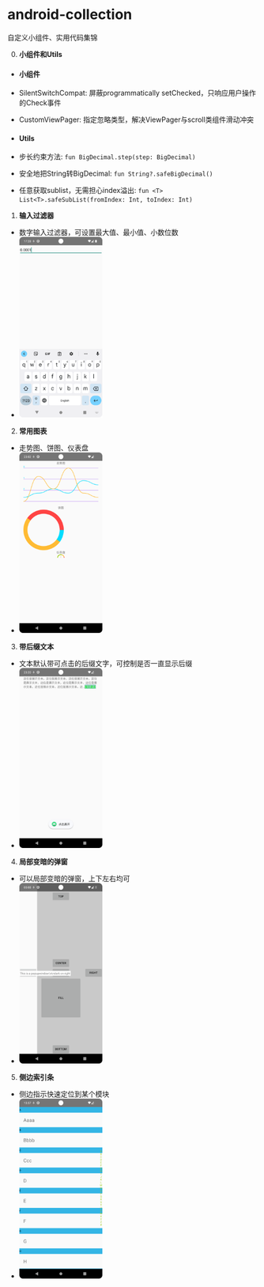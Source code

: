 # android-collection

自定义小组件、实用代码集锦

0. **小组件和Utils**

* #### 小组件
* SilentSwitchCompat: 屏蔽programmatically setChecked，只响应用户操作的Check事件
* CustomViewPager: 指定忽略类型，解决ViewPager与scroll类组件滑动冲突

* #### Utils
* 步长约束方法: `fun BigDecimal.step(step: BigDecimal)`
* 安全地把String转BigDecimal: `fun String?.safeBigDecimal()`
* 任意获取sublist，无需担心index溢出: `fun <T> List<T>.safeSubList(fromIndex: Int, toIndex: Int)`

1. **输入过滤器**

* 数字输入过滤器，可设置最大值、最小值、小数位数
* <img src="/img/Screenshot_input_filter.png" width="35%" height="35%"/>

2. **常用图表**

* 走势图、饼图、仪表盘
* <img src="/img/Screenshot_chart.png" width="35%" height="35%"/>

3. **带后缀文本**

* 文本默认带可点击的后缀文字，可控制是否一直显示后缀
* <img src="/img/Screenshot_suffix_text_view.png" width="35%" height="35%"/>

4. **局部变暗的弹窗**

* 可以局部变暗的弹窗，上下左右均可
* <img src="/img/Screenshot_popup.png" width="35%" height="35%"/>

5. **侧边索引条**
* 侧边指示快速定位到某个模块
* <img src="/img/Screenshot_index_bar.png" width="35%" height="35%"/>